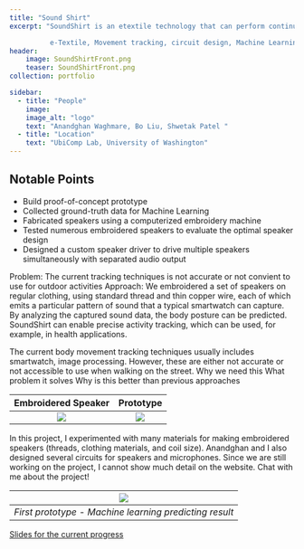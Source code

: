 ```yaml
---
title: "Sound Shirt"
excerpt: "SoundShirt is an etextile technology that can perform continuous body tracking.

          e-Textile, Movement tracking, circuit design, Machine Learning"
header: 
    image: SoundShirtFront.png
    teaser: SoundShirtFront.png
collection: portfolio

sidebar:
  - title: "People"
    image: 
    image_alt: "logo"
    text: "Anandghan Waghmare, Bo Liu, Shwetak Patel "
  - title: "Location"
    text: "UbiComp Lab, University of Washington"
---
```






## Notable Points
+ Build proof-of-concept prototype 
+ Collected ground-truth data for Machine Learning
+ Fabricated speakers using a computerized embroidery machine
+ Tested numerous embroidered speakers to evaluate the optimal speaker design
+ Designed a custom speaker driver to drive multiple speakers simultaneously with separated audio output  

Problem: The current tracking techniques is not accurate or not convient to use for outdoor activities
Approach:
 We embroidered a set of speakers on regular clothing, using standard thread and thin copper wire, each of which emits a particular pattern of sound that a typical smartwatch can capture. By analyzing the captured sound data, the body posture can be predicted. SoundShirt can enable precise activity tracking, which can be used, for example, in health applications.

The current body movement tracking techniques usually includes smartwatch, image processing. However, these are either not accurate or not accessible to use when walking on the street. 
Why we need this
What problem it solves
Why is this better than previous approaches

Embroidered Speaker            |      Prototype
:-------------------------:|:-------------------------:
![](http://boliu97.github.io/images/Speaker_1.jpg)  |  ![](http://boliu97.github.io/images/Speaker_2.jpg)

 In this project, I experimented with many materials for making embroidered speakers (threads, clothing materials, and coil size). Anandghan and I also designed several circuits for speakers and microphones. Since we are still working on the project, I cannot show much detail on the website. Chat with me about the project!


|![](http://boliu97.github.io/images/SoundShirt-demo.gif)|
|:--:| 
| *First prototype - Machine learning predicting result* |


[Slides for the current progress](https://docs.google.com/presentation/d/1rweogAS7GrC8H8r81fx7idbzwOp7QOj6HzcJvjgox1U/edit?usp=sharing)
